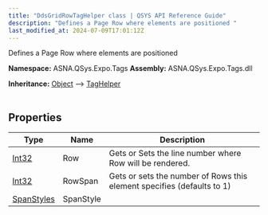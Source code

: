 ```yaml
---
title: "DdsGridRowTagHelper class | QSYS API Reference Guide"
description: "Defines a Page Row where elements are positioned "
last_modified_at: 2024-07-09T17:01:12Z
---
```


Defines a Page Row where elements are positioned

**Namespace:** ASNA.QSys.Expo.Tags
**Assembly:** ASNA.QSys.Expo.Tags.dll

**Inheritance:** [Object](https://docs.microsoft.com/en-us/dotnet/api/system.object) --> [TagHelper](https://learn.microsoft.com/en-us/dotnet/api/microsoft.aspnetcore.razor.taghelpers.taghelper?view=aspnetcore-8.0)
<br>
<br>

## Properties

| Type | Name | Description
| --- | --- | --- 
| [Int32](https://learn.microsoft.com/en-us/dotnet/csharp/language-reference/builtin-types/integral-numeric-types) | Row | Gets or Sets the line number where Row will be rendered. |
| [Int32](https://learn.microsoft.com/en-us/dotnet/csharp/language-reference/builtin-types/integral-numeric-types) | RowSpan | Gets or sets the number of Rows this element specifies (defaults to 1) |
| [SpanStyles](/reference/expo/qsys-expo-tags/span-styles.html) | SpanStyle |  |
